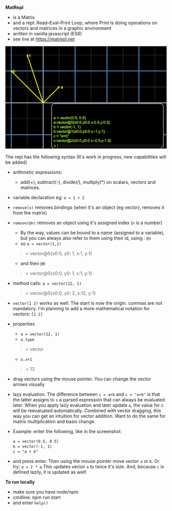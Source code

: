 **MatRepl**
* is a Matrix
* and a repl: Read–Eval–Print Loop, where Print is doing operations on vectors and matrices in a graphic environment
* written in vanilla javascript (ES6)
* see live at https://matrepl.net

![add 2 vectors](screenshot.png? "add 2 vectors")
  
The repl has the following syntax (It's work in progress, new capabilities will be added)
* arithmetic expressions:
  * add(+), subtract(-), divide(/), multiply(*) on scalars, vectors and matrices. 
* variable declaration eg: ```a = 1 + 2```
* ```remove(x)``` removes bindings (when it's an object (eg vector), removes it from the matrix)
* ```remove(@n)``` removes an object using it's assigned index (```n``` is a number)
  * By the way, values can be bound to a name (assigned to a variable), but you can always also refer to them using their id, using : ```@n```
  * so ```a = vector(1,1)```
  > &gt; vector@0{x0:0, y0: 1, x:1, y:1}
  * and then ```@0```
  > &gt; vector@0{x0:0, y0: 1, x:1, y:1}
* method calls:
   ```a = vector(12, 1)```
  > &gt; vector@0{x0:0, y0: 2, x:12, y:1}
* ```vector(1 2)``` works as well. The start is now the origin.
  commas are not mandatory. I'm planning to add a more mathematical notation for vectors: ```[1 2]```
  
* properties
  * ```a = vector(12, 1)```
  * ```a.type```
  > &gt; vector
  * ```a.x+1```
  > &gt; 13
* drag vectors using the mouse pointer. You can change the vector arrows visually
* lazy evaluation. The difference between ```c = a+b``` and ```c = "a+b"``` 
  is that the latter assigns to ```c``` a parsed expression that can always be evaluated later. 
  When you apply lazy evaluation and later update ```a```, the value for c will be reevaluated
  automatically. Combined with vector dragging, this way you can get an intuition for vector addition.
  Want to do the same for matrix multiplication and basis change. 

* Example: enter the following, like in the screenshot:
  ```
  a = vector(0.5, 0.5)
  b = vector(-1, 1)
  c = "a + b"
  ```
* and press enter. Then using the mouse pointer move vector ```a``` or ```b```. Or try: ```a = 2 * a```
  This updates vector ```a``` to twice it's size. And, because ```c``` is defined lazily, it is updated as well!


**To run locally**
* make sure you have node/npm
* cmdline: npm run start
* and enter ```help()```